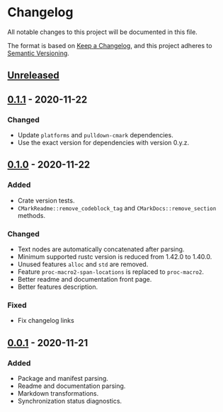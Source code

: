 # Changelog
All notable changes to this project will be documented in this file.

The format is based on [Keep a Changelog](https://keepachangelog.com/en/1.0.0/),
and this project adheres to [Semantic Versioning](https://semver.org/spec/v2.0.0.html).

## [Unreleased]

## [0.1.1] - 2020-11-22
### Changed
- Update `platforms` and `pulldown-cmark` dependencies.
- Use the exact version for dependencies with version 0.y.z.

## [0.1.0] - 2020-11-22
### Added
- Crate version tests.
- `CMarkReadme::remove_codeblock_tag` and `CMarkDocs::remove_section` methods.

### Changed
- Text nodes are automatically concatenated after parsing.
- Minimum supported rustc version is reduced from 1.42.0 to 1.40.0.
- Unused features `alloc` and `std` are removed.
- Feature `proc-macro2-span-locations` is replaced to `proc-macro2`.
- Better readme and documentation front page.
- Better features description.

### Fixed
- Fix changelog links

## [0.0.1] - 2020-11-21
### Added
- Package and manifest parsing.
- Readme and documentation parsing.
- Markdown transformations.
- Synchronization status diagnostics.

[Unreleased]: https://github.com/zheland/readme-sync/compare/v0.1.1...HEAD
[0.1.1]: https://github.com/zheland/readme-sync/compare/v0.1.0...v0.1.1
[0.1.0]: https://github.com/zheland/readme-sync/compare/v0.0.1...v0.1.0
[0.0.1]: https://github.com/zheland/readme-sync/releases/tag/v0.0.1
